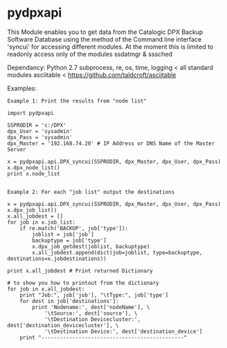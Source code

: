 pydpxapi
========

This Module enables you to get data from the Catalogic DPX Backup Software Database
using the method of the Command line interface 'syncui' for accessing different modules.
At the moment this is limited to readonly access only of the modules ssdatmgr & sssched

Dependancy:
Python 2.7
subprocess, re, os, time, logging < all standard modules
asciitable < https://github.com/taldcroft/asciitable
                

Examples:

    Example 1: Print the results from "node list"
    
    import pydpxapi
    
    SSPRODIR = 'c:/DPX'
    dpx_User = 'sysadmin'
    dpx_Pass = 'sysadmin'
    dpx_Master = '192.168.74.20' # IP Address or DNS Name of the Master Server
    
    x = pydpxapi.api.DPX_syncui(SSPRODIR, dpx_Master, dpx_User, dpx_Pass)
    x.dpx_node_list()
    print x.node_list


    Example 2: For each "job list" output the destinations 
    
    x = pydpxapi.api.DPX_syncui(SSPRODIR, dpx_Master, dpx_User, dpx_Pass)
    x.dpx_job_list()
    x.all_jobdest = []
    for job in x.job_list:
        if re.match('BACKUP', job['type']):
            joblist = job['job']
            backuptype = job['type']
            x.dpx_job_getdest(joblist, backuptype)
            x.all_jobdest.append(dict(job=joblist, type=backuptype, destinations=x.jobdestinations))
    
    print x.all_jobdest # Print returned Dictionary
    
    # to show you how to printout from the dictionary
    for job in x.all_jobdest:
        print "Job:", job['job'], "\tType:", job['type']
        for dest in job['destinations']:
            print 'Nodename:', dest['nodeName'], \
                '\tSource:', dest['source'], \
                '\tDestination Devicecluster:', dest['destination_devicecluster'], \
                '\tDestination Device:', dest['destination_device']
        print "----------------------------------------------"
